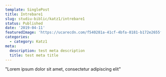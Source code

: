 ```yaml
---
template: SinglePost
title: Intrebare1
slug: studiu-biblic/katz1/intrebare1
status: Published
date: '2019-04-11'
featuredImage: 'https://ucarecdn.com/f540281a-41cf-4bfa-8181-b172e2655fba/-/crop/1632x1777/0,672/-/preview/'
categories:
  - category: Katz1
meta:
  description: test meta description
  title: test meta title
---
```


"Lorem ipsum dolor sit amet, consectetur adipiscing elit"
